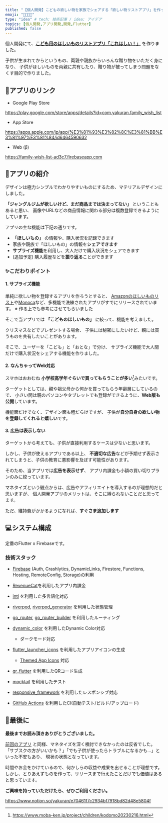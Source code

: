 ```yaml
---
title: "【個人開発】こどもの欲しい物を家族でシェアする「欲しい物リストアプリ」を作った"
emoji: "👨‍👩‍👧‍👦"
type: "idea" # tech: 技術記事 / idea: アイデア
topics: [個人開発,アプリ開発,開発,Flutter]
published: false
---
```


個人開発にて、[**こども用のほしいものリストアプリ「これほしい！」**](https://yakuran.notion.site/e70461f7c2934bf7918bd82d48e5804f?pvs=4) を作りました。

子供が生まれてからというもの、両親や親族からいろんな贈り物をいただく身になり、
子供がほしいものを両親に共有したり、贈り物が被ってしまう問題をなくす目的で作りました。

## 📌アプリのリンク

- Google Play Store

https://play.google.com/store/apps/details?id=com.yakuran.family_wish_list

- App Store

https://apps.apple.com/jp/app/%E3%81%93%E3%82%8C%E3%81%BB%E3%81%97%E3%81%84/id6464590632

- Web (β)

https://family-wish-list-ad3c7.firebaseapp.com



## 🎉アプリの紹介

デザインは極力シンプルでわかりやすいものにするため、マテリアルデザインにしました。

**「ジャングルジムが欲しいけど、まだ商品までは決まってない」** ということもあると思い、
画像やURLなどの商品情報に関わる部分は複数登録できるようにしています。

アプリの主な機能は下記の通りです。

- **「ほしいもの」** の情報や、購入状況を記録できます
- 家族や親族で「ほしいもの」の情報を**シェアできます**
- **サプライズ機能**を利用し、大人だけで購入状況をシェアできます
- (追加予定) 購入履歴などを**振り返る**ことができます



### ✨こだわりポイント

#### 1. サプライズ機能

単純に欲しい物を登録するアプリを作ろうとすると、
[Amazonのほしいものリスト](https://www.amazon.co.jp/gp/help/customer/display.html?nodeId=GHCGC7B7SQ222YMD)や[Monoca](https://monoca.sola-air.com)など、多機能で洗練されたアプリがすでにリリースされています。
※ 作る上でも参考にさせてもらいました

そこで当アプリでは **「こどものほしいもの」** に絞って、機能を考えました。

クリスマスなどでプレゼントする場合、
子供には秘密にしたいけど、親には買うものを共有したいことがあります。

そこで、ユーザーを「こども」と「おとな」で分け、
サプライズ機能で大人間だけで購入状況をシェアする機能を作りました。



#### 2. なんちゃってWeb対応

スマホはおおむね **小学校高学年ぐらいで買ってもらうことが多い**[^1]みたいです。

ターゲットとしては、親や祖父母から何かを買ってもらう年齢層にしているので、
小さい間は親のパソコンやタブレットでも登録ができるように、**Web版も公開**しています。

機能面だけでなく、デザイン面も粗だらけですが、
子供が**自分自身の欲しい物を登録してくれると嬉しい**です。



#### 3. 広告は表示しない

ターゲットから考えても、子供が直接利用するケースは少ないと思います。

しかし、子供が使えるアプリである以上、
**不適切な広告**などが予期せず表示されてしまうと、子供の教育に悪影響を及ぼす可能性があります。

そのため、当アプリでは**広告を表示せず**、
アプリ内課金も小額の買い切りプランのみに絞っています。

マネタイズという観点からは、広告やアフィリエイトを導入するのが理想的だと思いますが、
個人開発アプリのメリットは、そこに縛られないことだと思ってます。

ただ、維持費がかかるようになれば、**すぐさま追加します**



## 💻システム構成

定番のFlutter x Firebaseです。

### 技術スタック

- [Firebase](https://firebase.google.com/?hl=ja) (Auth, Crashlytics, DynamicLinks, Firestore, Functions, Hosting, RemoteConfig, Storage)の利用
- [RevenueCat](https://www.revenuecat.com)を利用したアプリ内課金
- [intl](https://pub.dev/packages/intl) を利用した多言語化対応
- [riverpod](https://pub.dev/packages/riverpod), [riverpod_generator](https://pub.dev/packages/riverpod_generator) を利用した状態管理
- [go_router](https://pub.dev/packages/go_router), [go_router_builder](https://pub.dev/packages/go_router_builder) を利用したルーティング
- [dynamic_color](https://pub.dev/packages/dynamic_color) を利用したDynamic Color対応
  - ダークモード対応

- [flutter_launcher_icons](https://pub.dev/packages/flutter_launcher_icons) を利用したアプリアイコンの生成
  - [Themed App Icons](https://developer.android.com/about/versions/13/features?hl=ja&authuser=1#themed-app-icons) 対応
- [qr_flutter](https://pub.dev/packages/qr_flutter) を利用したQRコード生成
- [mocktail](https://pub.dev/packages/mocktail) を利用したテスト
- [responsive_framework](https://pub.dev/packages/responsive_framework) を利用したレスポンシブ対応
- [GitHub Actions](https://github.co.jp/features/actions) を利用したCI(自動テスト/ビルド/アップロード)



## 🙇最後に

**最後までお読み頂きありがとうございました。**

[前回のアプリ](https://zenn.dev/yakuran1/articles/be126a719023b9) と同様、マネタイズを深く検討できなかったのは反省でした。
「サブスクの方がいいかも？」「でも子供が使ったらトラブルになるかも...」といった不安もあり、
現状の状態となっています。

時間やお金をかけているので、何かしらの収益や成果を出せることが理想です。
しかし、とりあえずものを作って、リリースまで行えたことだけでも価値はあると思っています。

**ご興味を持っていただけたら、ぜひご利用ください。**

https://www.notion.so/yakuran/e70461f7c2934bf7918bd82d48e5804f



[^1]: https://www.moba-ken.jp/project/children/kodomo20230216.html
